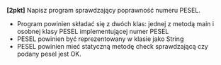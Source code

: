 **[2pkt]** Napisz program sprawdzający poprawność numeru PESEL.
* Program powinien składać się z dwóch klas: jednej z metodą main i osobnej klasy PESEL implementującej numer PESEL
* PESEL powinien być reprezentowany w klasie jako String
* PESEL powinien mieć statyczną metodę check sprawdzającą czy podany pesel jest OK.
